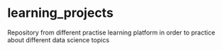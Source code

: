 # learning_projects
Repository from different practise learning platform in order to practice about different data science topics
